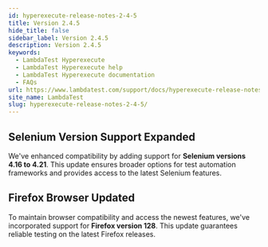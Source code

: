 ```yaml
---
id: hyperexecute-release-notes-2-4-5
title: Version 2.4.5
hide_title: false
sidebar_label: Version 2.4.5
description: Version 2.4.5
keywords:
  - LambdaTest Hyperexecute
  - LambdaTest Hyperexecute help
  - LambdaTest Hyperexecute documentation
  - FAQs
url: https://www.lambdatest.com/support/docs/hyperexecute-release-notes-2-4-5/
site_name: LambdaTest
slug: hyperexecute-release-notes-2-4-5/
---
```


<script type="application/ld+json"
      dangerouslySetInnerHTML={{ __html: JSON.stringify({
       "@context": "https://schema.org",
        "@type": "BreadcrumbList",
        "itemListElement": [{
          "@type": "ListItem",
          "position": 1,
          "name": "Home",
          "item": "https://www.lambdatest.com"
        },{
          "@type": "ListItem",
          "position": 2,
          "name": "Support",
          "item": "https://www.lambdatest.com/support/docs/"
        },{
          "@type": "ListItem",
          "position": 3,
          "name": "Version",
          "item": "https://www.lambdatest.com/support/docs/hyperexecute-release-notes-2-4-5/"
        }]
      })
    }}
></script>

## Selenium Version Support Expanded
We've enhanced compatibility by adding support for **Selenium versions 4.16 to 4.21**. This update ensures broader options for test automation frameworks and provides access to the latest Selenium features.

## Firefox Browser Updated
To maintain browser compatibility and access the newest features, we've incorporated support for **Firefox version 128**. This update guarantees reliable testing on the latest Firefox releases.